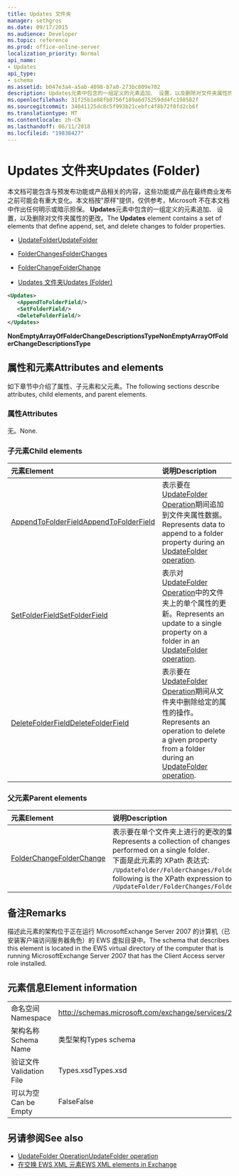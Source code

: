 ```yaml
---
title: Updates 文件夹
manager: sethgros
ms.date: 09/17/2015
ms.audience: Developer
ms.topic: reference
ms.prod: office-online-server
localization_priority: Normal
api_name:
- Updates
api_type:
- schema
ms.assetid: b047e3a4-a5ab-4098-b7a0-273bc809e702
description: Updates元素中包含的一组定义的元素追加、 设置，以及删除对文件夹属性的更改。
ms.openlocfilehash: 31f25b1e88fb8756f189a6d75259dd4fc198582f
ms.sourcegitcommit: 34041125dc8c5f993b21cebfc4f8b72f0fd2cb6f
ms.translationtype: MT
ms.contentlocale: zh-CN
ms.lasthandoff: 06/11/2018
ms.locfileid: "19838427"
---
```

# <a name="updates-folder"></a><span data-ttu-id="f970a-103">Updates 文件夹</span><span class="sxs-lookup"><span data-stu-id="f970a-103">Updates (Folder)</span></span>

<span data-ttu-id="f970a-104">本文档可能包含与预发布功能或产品相关的内容，这些功能或产品在最终商业发布之前可能会有重大变化。本文档按"原样"提供，仅供参考，Microsoft 不在本文档中作出任何明示或暗示担保。 **Updates**元素中包含的一组定义的元素追加、 设置，以及删除对文件夹属性的更改。</span><span class="sxs-lookup"><span data-stu-id="f970a-104">The **Updates** element contains a set of elements that define append, set, and delete changes to folder properties.</span></span> 
  
- [<span data-ttu-id="f970a-105">UpdateFolder</span><span class="sxs-lookup"><span data-stu-id="f970a-105">UpdateFolder</span></span>](updatefolder.md)
  
- [<span data-ttu-id="f970a-106">FolderChanges</span><span class="sxs-lookup"><span data-stu-id="f970a-106">FolderChanges</span></span>](folderchanges.md)
  
- [<span data-ttu-id="f970a-107">FolderChange</span><span class="sxs-lookup"><span data-stu-id="f970a-107">FolderChange</span></span>](folderchange.md)
  
- [<span data-ttu-id="f970a-108">Updates 文件夹</span><span class="sxs-lookup"><span data-stu-id="f970a-108">Updates (Folder)</span></span>](updates-folder.md)
  
```xml
<Updates>
   <AppendToFolderField/>
   <SetFolderField/>
   <DeleteFolderField/>
</Updates>
```

<span data-ttu-id="f970a-109">**NonEmptyArrayOfFolderChangeDescriptionsType**</span><span class="sxs-lookup"><span data-stu-id="f970a-109">**NonEmptyArrayOfFolderChangeDescriptionsType**</span></span>

## <a name="attributes-and-elements"></a><span data-ttu-id="f970a-110">属性和元素</span><span class="sxs-lookup"><span data-stu-id="f970a-110">Attributes and elements</span></span>

<span data-ttu-id="f970a-111">如下章节中介绍了属性、子元素和父元素。</span><span class="sxs-lookup"><span data-stu-id="f970a-111">The following sections describe attributes, child elements, and parent elements.</span></span>
  
### <a name="attributes"></a><span data-ttu-id="f970a-112">属性</span><span class="sxs-lookup"><span data-stu-id="f970a-112">Attributes</span></span>

<span data-ttu-id="f970a-113">无。</span><span class="sxs-lookup"><span data-stu-id="f970a-113">None.</span></span>
  
### <a name="child-elements"></a><span data-ttu-id="f970a-114">子元素</span><span class="sxs-lookup"><span data-stu-id="f970a-114">Child elements</span></span>

|<span data-ttu-id="f970a-115">**元素**</span><span class="sxs-lookup"><span data-stu-id="f970a-115">**Element**</span></span>|<span data-ttu-id="f970a-116">**说明**</span><span class="sxs-lookup"><span data-stu-id="f970a-116">**Description**</span></span>|
|:-----|:-----|
|[<span data-ttu-id="f970a-117">AppendToFolderField</span><span class="sxs-lookup"><span data-stu-id="f970a-117">AppendToFolderField</span></span>](appendtofolderfield.md) <br/> |<span data-ttu-id="f970a-118">表示要在[UpdateFolder Operation](updatefolder-operation.md)期间追加到文件夹属性数据。</span><span class="sxs-lookup"><span data-stu-id="f970a-118">Represents data to append to a folder property during an [UpdateFolder operation](updatefolder-operation.md).</span></span>  <br/> |
|[<span data-ttu-id="f970a-119">SetFolderField</span><span class="sxs-lookup"><span data-stu-id="f970a-119">SetFolderField</span></span>](setfolderfield.md) <br/> |<span data-ttu-id="f970a-120">表示对[UpdateFolder Operation](updatefolder-operation.md)中的文件夹上的单个属性的更新。</span><span class="sxs-lookup"><span data-stu-id="f970a-120">Represents an update to a single property on a folder in an [UpdateFolder operation](updatefolder-operation.md).</span></span>  <br/> |
|[<span data-ttu-id="f970a-121">DeleteFolderField</span><span class="sxs-lookup"><span data-stu-id="f970a-121">DeleteFolderField</span></span>](deletefolderfield.md) <br/> |<span data-ttu-id="f970a-122">表示要在[UpdateFolder Operation](updatefolder-operation.md)期间从文件夹中删除给定的属性的操作。</span><span class="sxs-lookup"><span data-stu-id="f970a-122">Represents an operation to delete a given property from a folder during an [UpdateFolder operation](updatefolder-operation.md).</span></span>  <br/> |
   
### <a name="parent-elements"></a><span data-ttu-id="f970a-123">父元素</span><span class="sxs-lookup"><span data-stu-id="f970a-123">Parent elements</span></span>

|<span data-ttu-id="f970a-124">**元素**</span><span class="sxs-lookup"><span data-stu-id="f970a-124">**Element**</span></span>|<span data-ttu-id="f970a-125">**说明**</span><span class="sxs-lookup"><span data-stu-id="f970a-125">**Description**</span></span>|
|:-----|:-----|
|[<span data-ttu-id="f970a-126">FolderChange</span><span class="sxs-lookup"><span data-stu-id="f970a-126">FolderChange</span></span>](folderchange.md) <br/> |<span data-ttu-id="f970a-127">表示要在单个文件夹上进行的更改的集合。</span><span class="sxs-lookup"><span data-stu-id="f970a-127">Represents a collection of changes to be performed on a single folder.</span></span>  <br/> <span data-ttu-id="f970a-128">下面是此元素的 XPath 表达式:  `/UpdateFolder/FolderChanges/FolderChange[i]`</span><span class="sxs-lookup"><span data-stu-id="f970a-128">The following is the XPath expression to this element:  `/UpdateFolder/FolderChanges/FolderChange[i]`</span></span> <br/> |
   
## <a name="remarks"></a><span data-ttu-id="f970a-129">备注</span><span class="sxs-lookup"><span data-stu-id="f970a-129">Remarks</span></span>

<span data-ttu-id="f970a-130">描述此元素的架构位于正在运行 MicrosoftExchange Server 2007 的计算机（已安装客户端访问服务器角色）的 EWS 虚拟目录中。</span><span class="sxs-lookup"><span data-stu-id="f970a-130">The schema that describes this element is located in the EWS virtual directory of the computer that is running MicrosoftExchange Server 2007 that has the Client Access server role installed.</span></span>
  
## <a name="element-information"></a><span data-ttu-id="f970a-131">元素信息</span><span class="sxs-lookup"><span data-stu-id="f970a-131">Element information</span></span>

|||
|:-----|:-----|
|<span data-ttu-id="f970a-132">命名空间</span><span class="sxs-lookup"><span data-stu-id="f970a-132">Namespace</span></span>  <br/> |http://schemas.microsoft.com/exchange/services/2006/types  <br/> |
|<span data-ttu-id="f970a-133">架构名称</span><span class="sxs-lookup"><span data-stu-id="f970a-133">Schema Name</span></span>  <br/> |<span data-ttu-id="f970a-134">类型架构</span><span class="sxs-lookup"><span data-stu-id="f970a-134">Types schema</span></span>  <br/> |
|<span data-ttu-id="f970a-135">验证文件</span><span class="sxs-lookup"><span data-stu-id="f970a-135">Validation File</span></span>  <br/> |<span data-ttu-id="f970a-136">Types.xsd</span><span class="sxs-lookup"><span data-stu-id="f970a-136">Types.xsd</span></span>  <br/> |
|<span data-ttu-id="f970a-137">可以为空</span><span class="sxs-lookup"><span data-stu-id="f970a-137">Can be Empty</span></span>  <br/> |<span data-ttu-id="f970a-138">False</span><span class="sxs-lookup"><span data-stu-id="f970a-138">False</span></span>  <br/> |
   
## <a name="see-also"></a><span data-ttu-id="f970a-139">另请参阅</span><span class="sxs-lookup"><span data-stu-id="f970a-139">See also</span></span>

- [<span data-ttu-id="f970a-140">UpdateFolder Operation</span><span class="sxs-lookup"><span data-stu-id="f970a-140">UpdateFolder operation</span></span>](updatefolder-operation.md)
- [<span data-ttu-id="f970a-141">在交换 EWS XML 元素</span><span class="sxs-lookup"><span data-stu-id="f970a-141">EWS XML elements in Exchange</span></span>](ews-xml-elements-in-exchange.md)

